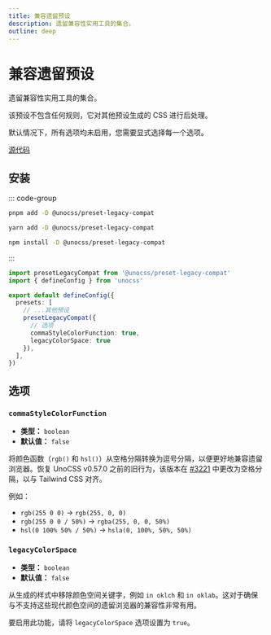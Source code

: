 ```yaml
---
title: 兼容遗留预设
description: 遗留兼容性实用工具的集合。
outline: deep
---
```


# 兼容遗留预设

遗留兼容性实用工具的集合。

该预设不包含任何规则，它对其他预设生成的 CSS 进行后处理。

默认情况下，所有选项均未启用，您需要显式选择每一个选项。

[源代码](https://github.com/unocss/unocss/tree/main/packages-presets/preset-legacy-compat)

## 安装

::: code-group

```bash [pnpm]
pnpm add -D @unocss/preset-legacy-compat
```

```bash [yarn]
yarn add -D @unocss/preset-legacy-compat
```

```bash [npm]
npm install -D @unocss/preset-legacy-compat
```

:::

```ts [uno.config.ts]
import presetLegacyCompat from '@unocss/preset-legacy-compat'
import { defineConfig } from 'unocss'

export default defineConfig({
  presets: [
    // ...其他预设
    presetLegacyCompat({
      // 选项
      commaStyleColorFunction: true,
      legacyColorSpace: true
    }),
  ],
})
```

## 选项

### `commaStyleColorFunction`

- **类型：** `boolean`
- **默认值：** `false`

将颜色函数（`rgb()` 和 `hsl()`）从空格分隔转换为逗号分隔，以便更好地兼容遗留浏览器。恢复 UnoCSS v0.57.0 之前的旧行为，该版本在 [#3221](https://github.com/unocss/unocss/pull/3221) 中更改为空格分隔，以与 Tailwind CSS 对齐。

例如：

- `rgb(255 0 0)` -> `rgb(255, 0, 0)`
- `rgb(255 0 0 / 50%)` -> `rgba(255, 0, 0, 50%)`
- `hsl(0 100% 50% / 50%)` -> `hsla(0, 100%, 50%, 50%)`

### `legacyColorSpace`

- **类型：** `boolean`
- **默认值：** `false`

从生成的样式中移除颜色空间关键字，例如 `in oklch` 和 `in oklab`。这对于确保与不支持这些现代颜色空间的遗留浏览器的兼容性非常有用。

要启用此功能，请将 `legacyColorSpace` 选项设置为 `true`。

